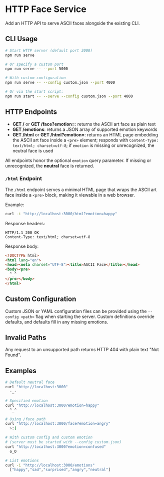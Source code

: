 # HTTP Face Service

Add an HTTP API to serve ASCII faces alongside the existing CLI.

## CLI Usage

```bash
# Start HTTP server (default port 3000)
npm run serve

# Or specify a custom port
npm run serve -- --port 5000

# With custom configuration
npm run serve -- --config custom.json --port 4000

# Or via the start script:
npm run start -- --serve --config custom.json --port 4000
```

## HTTP Endpoints

- **GET /** or **GET /face?emotion=<emotion>**: returns the ASCII art face as plain text
- **GET /emotions**: returns a JSON array of supported emotion keywords
- **GET /html** or **GET /html?emotion=<emotion>**: returns an HTML page embedding the ASCII art face inside a `<pre>` element; responds with `Content-Type: text/html; charset=utf-8`; if `emotion` is missing or unrecognized, the neutral face is used

All endpoints honor the optional `emotion` query parameter. If missing or unrecognized, the **neutral** face is returned.

### `/html` Endpoint

The `/html` endpoint serves a minimal HTML page that wraps the ASCII art face inside a `<pre>` block, making it viewable in a web browser.

Example:

```bash
curl -i "http://localhost:3000/html?emotion=happy"
```

Response headers:

```
HTTP/1.1 200 OK
Content-Type: text/html; charset=utf-8
```

Response body:

```html
<!DOCTYPE html>
<html lang="en">
<head><meta charset="UTF-8"><title>ASCII Face</title></head>
<body><pre>
  ^_^
</pre></body>
</html>
```

## Custom Configuration

Custom JSON or YAML configuration files can be provided using the `--config <path>` flag when starting the server. Custom definitions override defaults, and defaults fill in any missing emotions.

## Invalid Paths

Any request to an unsupported path returns HTTP 404 with plain text "Not Found".

## Examples

```bash
# Default neutral face
curl "http://localhost:3000"
  -_-

# Specified emotion
curl "http://localhost:3000?emotion=happy"
  ^_^

# Using /face path
curl "http://localhost:3000/face?emotion=angry"
  >:(

# With custom config and custom emotion
# (server must be started with --config custom.json)
curl "http://localhost:3000?emotion=confused"
  o_O

# List emotions
curl -i "http://localhost:3000/emotions"
  ["happy","sad","surprised","angry","neutral"]
```